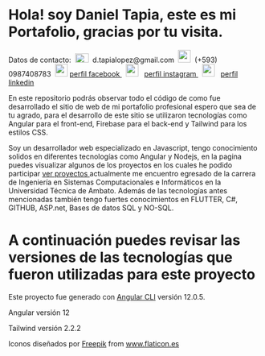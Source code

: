 # Hola! soy Daniel Tapia, este es mi Portafolio, gracias por tu visita.

<p>Datos de contacto: &nbsp;<img src="https://res.cloudinary.com/latamarket/image/upload/v1624402815/correo-electronico_nbquqp.png" width="27"  height="18"/> &nbsp;d.tapialopez@gmail.com &nbsp;<img src="https://res.cloudinary.com/latamarket/image/upload/v1624402546/007-whatsapp_h6tkoy.png" width="25"  height="25"/> &nbsp;(+593) 0987408783 &nbsp;<img src="https://res.cloudinary.com/latamarket/image/upload/v1624402546/043-facebook-1_m4mpj8.png" width="25"  height="25"/> <a href="https://www.facebook.com/Da4le/"> perfil facebook </a> &nbsp;   <img src="https://res.cloudinary.com/latamarket/image/upload/v1624402546/034-instagram_xuxubn.png" width="25"  height="25"/> &nbsp; <a href="https://www.instagram.com/dani.tapia7/"> perfil instagram </a> &nbsp; <img src="https://res.cloudinary.com/latamarket/image/upload/v1624402546/031-linkedin_xnokys.png" width="25"  height="25"/> &nbsp; <a href="https://www.linkedin.com/in/daniel-tapia-5687b91b4/"> perfil linkedin </a></p>

En este repositorio podrás observar todo el código de como fue desarrollado el sitio de web de mi portafolio profesional espero que sea de tu agrado, para el desarrollo de este sitio se utilizaron tecnologías como Angular para el front-end, Firebase para el back-end y Tailwind para los estilos CSS.

Soy un desarrollador web especializado en Javascript, tengo conocimiento solidos en diferentes tecnologías como Angular y Nodejs, en la pagina puedes visualizar algunos de los proyectos en los cuales he podido participar <a href="URL"> ver proyectos </a> actualmente me encuentro egresado de la carrera de Ingeniería en Sistemas Computacionales e Informáticos en la Universidad Técnica de Ambato. Además de las tecnologías antes mencionadas también tengo fuertes conocimientos en FLUTTER, C#, GITHUB, ASP.net, Bases de datos SQL y NO-SQL.

# A continuación puedes revisar las versiones de las tecnologías que fueron utilizadas para este proyecto

Este proyecto fue generado con [Angular CLI](https://github.com/angular/angular-cli) versión 12.0.5.

Angular versión 12

Tailwind versión 2.2.2

<div>Iconos diseñados por <a href="https://www.freepik.com" title="Freepik">Freepik</a> from <a href="https://www.flaticon.es/" title="Flaticon">www.flaticon.es</a></div>

<!-- Google Tag Manager -->
<script>(function(w,d,s,l,i){w[l]=w[l]||[];w[l].push({'gtm.start':
new Date().getTime(),event:'gtm.js'});var f=d.getElementsByTagName(s)[0],
j=d.createElement(s),dl=l!='dataLayer'?'&l='+l:'';j.async=true;j.src=
'https://www.googletagmanager.com/gtm.js?id='+i+dl;f.parentNode.insertBefore(j,f);
})(window,document,'script','dataLayer','GTM-5BG3FZ29');</script>
<!-- End Google Tag Manager -->
